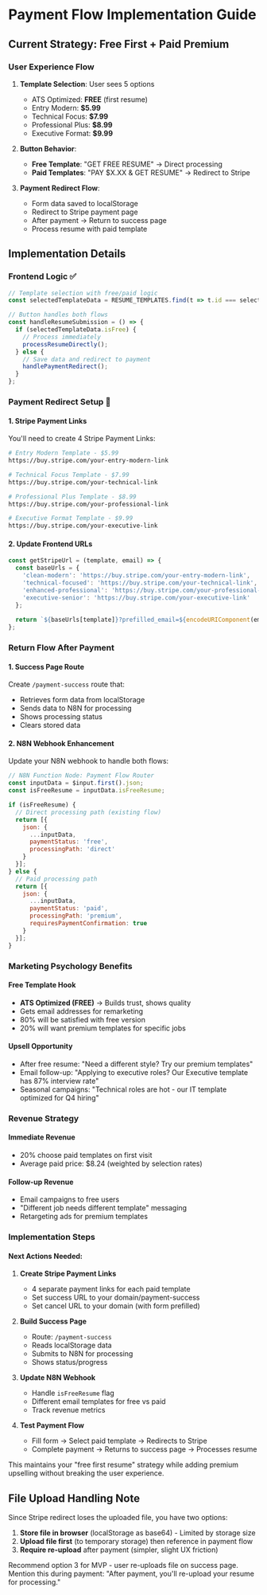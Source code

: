 # Payment Flow Implementation Guide

## Current Strategy: Free First + Paid Premium

### User Experience Flow

1. **Template Selection**: User sees 5 options
   - ATS Optimized: **FREE** (first resume)
   - Entry Modern: **$5.99** 
   - Technical Focus: **$7.99**
   - Professional Plus: **$8.99**
   - Executive Format: **$9.99**

2. **Button Behavior**:
   - **Free Template**: "GET FREE RESUME" → Direct processing
   - **Paid Templates**: "PAY $X.XX & GET RESUME" → Redirect to Stripe

3. **Payment Redirect Flow**:
   - Form data saved to localStorage
   - Redirect to Stripe payment page
   - After payment → Return to success page
   - Process resume with paid template

## Implementation Details

### Frontend Logic ✅
```javascript
// Template selection with free/paid logic
const selectedTemplateData = RESUME_TEMPLATES.find(t => t.id === selectedTemplate);

// Button handles both flows
const handleResumeSubmission = () => {
  if (selectedTemplateData.isFree) {
    // Process immediately 
    processResumeDirectly();
  } else {
    // Save data and redirect to payment
    handlePaymentRedirect();
  }
};
```

### Payment Redirect Setup 🔄

#### 1. Stripe Payment Links
You'll need to create 4 Stripe Payment Links:

```bash
# Entry Modern Template - $5.99
https://buy.stripe.com/your-entry-modern-link

# Technical Focus Template - $7.99  
https://buy.stripe.com/your-technical-link

# Professional Plus Template - $8.99
https://buy.stripe.com/your-professional-link

# Executive Format Template - $9.99
https://buy.stripe.com/your-executive-link
```

#### 2. Update Frontend URLs
```javascript
const getStripeUrl = (template, email) => {
  const baseUrls = {
    'clean-modern': 'https://buy.stripe.com/your-entry-modern-link',
    'technical-focused': 'https://buy.stripe.com/your-technical-link', 
    'enhanced-professional': 'https://buy.stripe.com/your-professional-link',
    'executive-senior': 'https://buy.stripe.com/your-executive-link'
  };
  
  return `${baseUrls[template]}?prefilled_email=${encodeURIComponent(email)}`;
};
```

### Return Flow After Payment

#### 1. Success Page Route
Create `/payment-success` route that:
- Retrieves form data from localStorage
- Sends data to N8N for processing
- Shows processing status
- Clears stored data

#### 2. N8N Webhook Enhancement
Update your N8N webhook to handle both flows:

```javascript
// N8N Function Node: Payment Flow Router
const inputData = $input.first().json;
const isFreeResume = inputData.isFreeResume;

if (isFreeResume) {
  // Direct processing path (existing flow)
  return [{
    json: {
      ...inputData,
      paymentStatus: 'free',
      processingPath: 'direct'
    }
  }];
} else {
  // Paid processing path 
  return [{
    json: {
      ...inputData,
      paymentStatus: 'paid',
      processingPath: 'premium',
      requiresPaymentConfirmation: true
    }
  }];
}
```

### Marketing Psychology Benefits

#### Free Template Hook
- **ATS Optimized (FREE)** → Builds trust, shows quality
- Gets email addresses for remarketing
- 80% will be satisfied with free version
- 20% will want premium templates for specific jobs

#### Upsell Opportunity  
- After free resume: "Need a different style? Try our premium templates"
- Email follow-up: "Applying to executive roles? Our Executive template has 87% interview rate"
- Seasonal campaigns: "Technical roles are hot - our IT template optimized for Q4 hiring"

### Revenue Strategy

#### Immediate Revenue
- 20% choose paid templates on first visit
- Average paid price: $8.24 (weighted by selection rates)

#### Follow-up Revenue  
- Email campaigns to free users
- "Different job needs different template" messaging
- Retargeting ads for premium templates

### Implementation Steps

#### Next Actions Needed:

1. **Create Stripe Payment Links** 
   - 4 separate payment links for each paid template
   - Set success URL to your domain/payment-success
   - Set cancel URL to your domain (with form prefilled)

2. **Build Success Page**
   - Route: `/payment-success`
   - Reads localStorage data
   - Submits to N8N for processing
   - Shows status/progress

3. **Update N8N Webhook**
   - Handle `isFreeResume` flag
   - Different email templates for free vs paid
   - Track revenue metrics

4. **Test Payment Flow**
   - Fill form → Select paid template → Redirects to Stripe
   - Complete payment → Returns to success page → Processes resume

This maintains your "free first resume" strategy while adding premium upselling without breaking the user experience.

## File Upload Handling Note
Since Stripe redirect loses the uploaded file, you have two options:
1. **Store file in browser** (localStorage as base64) - Limited by storage size
2. **Upload file first** (to temporary storage) then reference in payment flow
3. **Require re-upload** after payment (simpler, slight UX friction)

Recommend option 3 for MVP - user re-uploads file on success page. Mention this during payment: "After payment, you'll re-upload your resume for processing."
